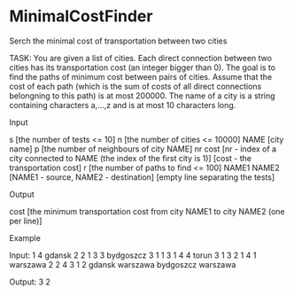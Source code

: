 # MinimalCostFinder
Serch the minimal cost of transportation between two cities

TASK:
You are given a list of cities. Each direct connection between two cities has its transportation cost 
(an integer bigger than 0). The goal is to find the paths of minimum cost between pairs of cities. 
Assume that the cost of each path (which is the sum of costs of all direct connections belongning to this path) 
is at most 200000. The name of a city is a string containing characters a,...,z and is at most 10 characters long.

Input

s [the number of tests <= 10]
n [the number of cities <= 10000]
NAME [city name]
p [the number of neighbours of city NAME]
nr cost [nr - index of a city connected to NAME (the index of the first city is 1)]
           [cost - the transportation cost]
r [the number of paths to find <= 100]
NAME1 NAME2 [NAME1 - source, NAME2 - destination]
[empty line separating the tests]

Output

cost [the minimum transportation cost from city NAME1 to city NAME2 (one per line)]

Example

Input:
1
4
gdansk
2
2 1
3 3
bydgoszcz
3
1 1
3 1
4 4
torun
3
1 3
2 1
4 1
warszawa
2
2 4
3 1
2
gdansk warszawa
bydgoszcz warszawa

Output:
3
2
